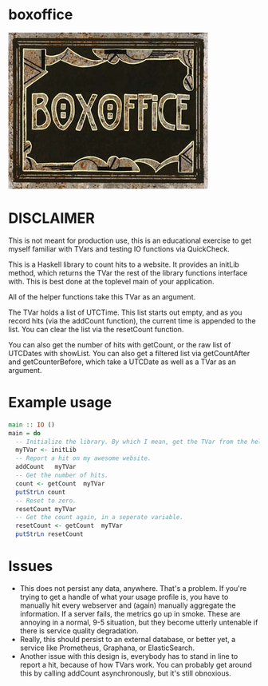 # boxoffice

![Box Office Logo](box-office.jpg)

# **DISCLAIMER**

This is not meant for production use, this is an educational exercise to get
myself familiar with TVars and testing IO functions via QuickCheck.

This is a Haskell library to count hits to a website. It provides an initLib
method, which returns the TVar the rest of the library functions interface with.
This is best done at the toplevel main of your application.

All of the helper functions take this TVar as an argument.

The TVar holds a list of UTCTime. This list starts out empty, and as you record
hits (via the addCount function), the current time is appended to the list. You
can clear the list via the resetCount function.

You can also get the number of hits with getCount, or the raw list of UTCDates
with showList. You can also get a filtered list via getCountAfter and
getCounterBefore, which take a UTCDate as well as a TVar as an argument.

# Example usage

```haskell
main :: IO ()
main = do
  -- Initialize the library. By which I mean, get the TVar from the helper function. :)
  myTVar <- initLib
  -- Report a hit on my awesome website.
  addCount   myTVar
  -- Get the number of hits.
  count <- getCount  myTVar
  putStrLn count
  -- Reset to zero.
  resetCount myTVar
  -- Get the count again, in a seperate variable.
  resetCount <- getCount  myTVar
  putStrLn resetCount
```

# Issues

* This does not persist any data, anywhere. That's a problem. If you're trying
  to get a handle of what your usage profile is, you have to manually hit every
  webserver and (again) manually aggregate the information. If a server fails,
  the metrics go up in smoke. These are annoying in a normal, 9-5 situation, but
  they become utterly untenable if there is service quality degradation.
* Really, this should persist to an external database, or better yet, a service
  like Prometheus, Graphana, or ElasticSearch.
* Another issue with this design is, everybody has to stand in line to report a
  hit, because of how TVars work. You can probably get around this by calling
  addCount asynchronously, but it's still obnoxious.

